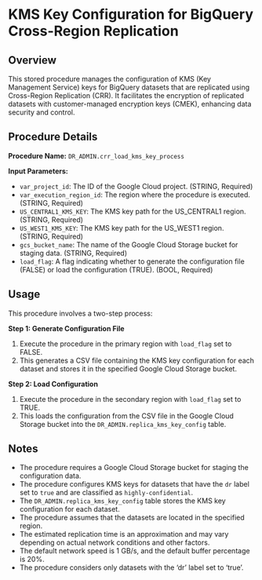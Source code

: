 # KMS Key Configuration for BigQuery Cross-Region Replication

## Overview

This stored procedure manages the configuration of KMS (Key Management Service) keys for BigQuery datasets that are replicated using Cross-Region Replication (CRR). It facilitates the encryption of replicated datasets with customer-managed encryption keys (CMEK), enhancing data security and control.

## Procedure Details

**Procedure Name:** `DR_ADMIN.crr_load_kms_key_process`

**Input Parameters:**

* `var_project_id`: The ID of the Google Cloud project. (STRING, Required)
* `var_execution_region_id`: The region where the procedure is executed. (STRING, Required)
* `US_CENTRAL1_KMS_KEY`: The KMS key path for the US_CENTRAL1 region. (STRING, Required)
* `US_WEST1_KMS_KEY`: The KMS key path for the US_WEST1 region. (STRING, Required)
* `gcs_bucket_name`: The name of the Google Cloud Storage bucket for staging data. (STRING, Required)
* `load_flag`: A flag indicating whether to generate the configuration file (FALSE) or load the configuration (TRUE). (BOOL, Required)

## Usage

This procedure involves a two-step process:

**Step 1: Generate Configuration File**

1. Execute the procedure in the primary region with `load_flag` set to FALSE.
2. This generates a CSV file containing the KMS key configuration for each dataset and stores it in the specified Google Cloud Storage bucket.

**Step 2: Load Configuration**

1. Execute the procedure in the secondary region with `load_flag` set to TRUE.
2. This loads the configuration from the CSV file in the Google Cloud Storage bucket into the `DR_ADMIN.replica_kms_key_config` table.

## Notes

* The procedure requires a Google Cloud Storage bucket for staging the configuration data.
* The procedure configures KMS keys for datasets that have the `dr` label set to `true` and are classified as `highly-confidential`.
* The `DR_ADMIN.replica_kms_key_config` table stores the KMS key configuration for each dataset.
* The procedure assumes that the datasets are located in the specified region.
* The estimated replication time is an approximation and may vary depending on actual network conditions and other factors.
* The default network speed is 1 GB/s, and the default buffer percentage is 20%.
* The procedure considers only datasets with the ‘dr’ label set to ‘true’.